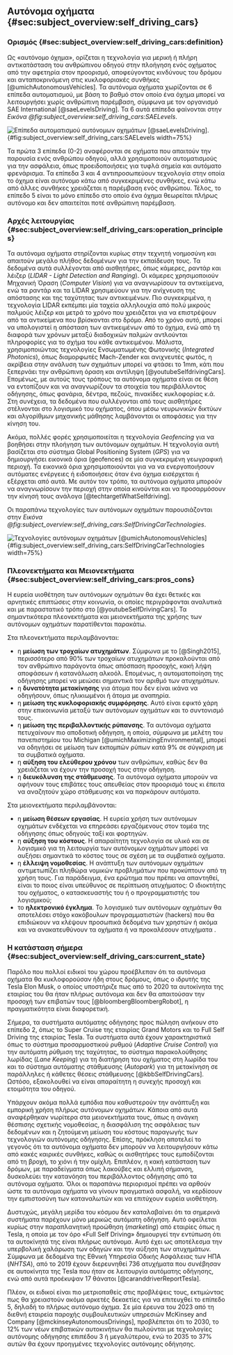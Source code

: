 ## Αυτόνομα οχήματα {#sec:subject_overview:self_driving_cars}

### Ορισμός {#sec:subject_overview:self_driving_cars:definition}

Ως «αυτόνομο όχημα»,  ορίζεται η τεχνολογία για μερική ή πλήρη αντικατάσταση του ανθρώπινου οδηγού στην πλοήγηση ενός οχήματος από την αφετηρία στον προορισμό, αποφεύγοντας κινδύνους του δρόμου και ανταποκρινόμενη στις κυκλοφοριακές συνθήκες [@umichAutonomousVehicles]. Τα αυτόνομα οχήματα χωρίζονται σε 6 επίπεδα αυτοματισμού, με βάση το βαθμό στον οποίο ένα όχημα μπορεί να λειτουργήσει χωρίς ανθρώπινη παρέμβαση, σύμφωνα με τον οργανισμό SAE International [@saeLevelsDriving]. Τα 6 αυτά επίπεδα φαίνονται στην *Εικόνα @fig:subject_overview:self_driving_cars:SAELevels*.

![Επίπεδα αυτοματισμού αυτόνομων οχημάτων [@saeLevelsDriving].](2-subject_overview/figures/SAE_6_levels.png){#fig:subject_overview:self_driving_cars:SAELevels width=75%}

Τα πρώτα 3 επίπεδα (0-2) αναφέρονται σε οχήματα που απαιτούν την παρουσία ενός ανθρώπου οδηγού, αλλά χρησιμοποιούν αυτοματισμούς για την ασφάλεια, όπως προειδοποιήσεις για τυφλά σημεία και αυτόματο φρενάρισμα. Τα επίπεδα 3 και 4 αντιπροσωπεύουν τεχνολογία στην οποία το όχημα είναι αυτόνομο κάτω από συγκεκριμένες συνθήκες, ενώ κάτω από άλλες συνθήκες χρειάζεται η παρέμβαση ενός ανθρώπου. Τέλος, το επίπεδο 5 είναι το μόνο επίπεδο στο οποίο ένα όχημα θεωρείται πλήρως αυτόνομο και δεν απαιτείται ποτέ ανθρώπινη παρέμβαση.

### Αρχές λειτουργίας {#sec:subject_overview:self_driving_cars:operation_principles}

Τα αυτόνομα οχήματα στηρίζονται κυρίως στην τεχνητή νοημοσύνη και απαιτούν μεγάλο πλήθος δεδομένων για την εκπαίδευση τους. Τα δεδομένα αυτά συλλέγονται από αισθητήρες, όπως κάμερες, ραντάρ και λέιζερ  (*LIDAR - Light Detection and Ranging*). Οι κάμερες χρησιμοποιούν Μηχανική Όραση (*Computer Vision*) για να αναγνωρίσουν τα αντικείμενα, ενώ τα ραντάρ και τα LIDAR χρησιμεύουν για την ανίχνευση της απόστασης και της ταχύτητας των αντικειμένων. Πιο συγκεκριμένα, η τεχνολογία LIDAR εκπέμπει μία ταχεία αλληλουχία από πολύ μικρούς παλμούς λέιζερ και μετρά το χρόνο που χρειάζεται για να επιστρέψουν από τα αντικείμενα που βρίσκονται στο δρόμο. Από το χρόνο αυτό, μπορεί να υπολογιστεί η απόσταση των αντικειμένων από το όχημα, ενώ από τη διαφορά των χρόνων μεταξύ διαδοχικών παλμών  αντλούνται πληροφορίες για το σχήμα του κάθε αντικειμένου. Μάλιστα, χρησιμοποιώντας τεχνολογίες Ενσωματωμένης Φωτονικής (*Integrated Photonics*), όπως διαμορφωτές Mach-Zender και ανιχνευτές φωτός, η ακρίβεια στην ανάλυση των σχημάτων μπορεί να φτάσει το 1mm, κάτι που ξεπερνάει την ανθρώπινη όραση και αντίληψη [@youtubeSelfdrivingCars]. Επομένως, με αυτούς τους τρόπους τα αυτόνομα οχήματα είναι σε θέση να εντοπίζουν και να αναγνωρίζουν τα στοιχεία του περιβάλλοντος οδήγησης, όπως φανάρια, δέντρα, πεζούς, πινακίδες κυκλοφορίας κ.ά. Στη συνέχεια, τα δεδομένα που συλλέγονται από τους αισθητήρες στέλνονται στο λογισμικό του οχήματος, όπου μέσω νευρωνικών δικτύων και αλγορίθμων μηχανικής μάθησης λαμβάνονται οι αποφάσεις για την κίνηση του.

Ακόμα, πολλές φορές χρησιμοποιείται η τεχνολογία *Geofencing* για να βοηθήσει στην πλοήγηση των αυτόνομων οχημάτων. Η τεχνολογία αυτή βασίζεται στο σύστημα Global Positioning System (*GPS*) για να δημιουργήσει εικονικά όρια (geofences) σε μία συγκεκριμένη γεωγραφική περιοχή. Τα εικονικά όρια χρησιμοποιούνται για να να ενεργοποιήσουν αυτόματες ενέργειες ή ειδοποιήσεις όταν ένα όχημα εισέρχεται ή εξέρχεται από αυτά. Με αυτόν τον τρόπο, τα αυτόνομα οχήματα μπορούν να αναγνωρίσουν την περιοχή στην οποία κινούνται και να προσαρμόσουν την κίνησή τους ανάλογα [@techtargetWhatSelfdriving].

Οι παραπάνω τεχνολογίες των αυτόνομων οχημάτων παρουσιάζονται στην *Εικόνα @fig:subject_overview:self_driving_cars:SelfDrivingCarTechnologies*.

![Τεχνολογίες αυτόνομων οχημάτων [@umichAutonomousVehicles]](2-subject_overview/figures/technologies.png){#fig:subject_overview:self_driving_cars:SelfDrivingCarTechnologies width=75%}

### Πλεονεκτήματα και Μειονεκτήματα {#sec:subject_overview:self_driving_cars:pros_cons}

Η ευρεία υιοθέτηση των αυτόνομων οχημάτων θα έχει θετικές και αρνητικές επιπτώσεις στην κοινωνία, οι οποίες περιγράφονται αναλυτικά και με παραστατικό τρόπο στο  [@youtubeSelfDrivingCars]. Τα σημαντικότερα πλεονεκτήματα και μειονεκτήματα της χρήσης των αυτόνομων οχημάτων παρατίθενται παρακάτω. 

Στα πλεονεκτήματα περιλαμβάνονται:

- η **μείωση των τροχαίων ατυχημάτων**. Σύμφωνα με το [@Singh2015], περισσότερο από 90% των τροχαίων ατυχημάτων προκαλούνται από τον ανθρώπινο παράγοντα όπως απόσπαση προσοχής, κακή λήψη αποφάσεων ή κατανάλωση αλκοόλ. Επομένως, η αυτοματοποίηση της οδήγησης μπορεί να μειώσει σημαντικά τον αριθμό των ατυχημάτων.
- η **δυνατότητα μετακίνησης** για άτομα που δεν είναι ικάνα να οδηγήσουν, όπως ηλικιωμένοι ή άτομα με αναπηρία.
- η **μείωση της κυκλοφοριακής συμφόρησης**. Αυτό είναι εφικτό χάρη στην επικοινωνία μεταξύ των αυτόνομων οχημάτων και το συντονισμό τους.
- η **μείωση της περιβαλλοντικής ρύπανσης**. Τα αυτόνομα οχήματα πετυχαίνουν πιο αποδοτική οδήγηση, η οποία, σύμφωνα με μελέτη του πανεπιστημίου του Michigan [@umichMaximizingEnvironmental], μπορεί να οδηγήσει σε μείωση των εκπομπών ρύπων κατά 9% σε σύγκριση με τα συμβατικά οχήματα.
- η **αύξηση του ελεύθερου χρόνου** των ανθρώπων, καθώς δεν θα χρειάζεται να έχουν την προσοχή τους στην οδήγηση.
- η **διευκόλυνση της στάθμευσης**. Τα αυτόνομα οχήματα μπορούν να αφήνουν τους επιβάτες τους απευθείας στον προορισμό τους κι έπειτα να αναζητούν χώρο στάθμευσης και να παρκάρουν αυτόματα.

Στα μειονεκτήματα περιλαμβάνονται:

- η **μείωση θέσεων εργασίας**. Η ευρεία χρήση των αυτόνομων οχημάτων ενδέχεται να επηρεάσει εργαζόμενους στον τομέα της οδήγησης όπως οδηγούς ταξί και φορτηγών.
- η **αύξηση του κόστους**. Η απαραίτητη τεχνολογία σε υλικό και σε λογισμικό για τη λειτουργία των αυτόνομων οχημάτων μπορεί να αυξήσει σημαντικά το κόστος τους σε σχέση με τα συμβατικά οχήματα.
- η **έλλειψη νομοθεσίας**. Η ανάπτυξη των αυτόνομων οχημάτων αντιμετωπίζει πληθώρα νομικών προβλημάτων που προκύπτουν από τη χρήση τους. Για παράδειγμα, ένα ερώτημα που πρέπει να απαντηθεί, είναι το ποιος είναι υπεύθυνος σε περίπτωση ατυχήματος: Ο ιδιοκτήτης του οχήματος, ο κατασκευαστής του  ή ο προγραμματιστής του λογισμικού;
- το **ηλεκτρονικό έγκλημα**. Το λογισμικό των αυτόνομων οχημάτων θα αποτελέσει στόχο κακόβουλων προγραμματιστών (hackers) που θα επιδιώκουν να κλέψουν προσωπικά δεδομένα των χρηστών ή ακόμα και να ανακατευθύνουν τα οχήματα ή να προκαλέσουν ατυχήματα .

### Η κατάσταση σήμερα {#sec:subject_overview:self_driving_cars:current_state}

Παρόλο που πολλοί ειδικοί του χώρου προέβλεπαν ότι τα αυτόνομα οχήματα θα κυκλοφορούσαν ήδη στους δρόμους, όπως ο ιδρυτής της Tesla Elon Musk, ο οποίος υποστήριζε πως από το 2020 τα αυτοκίνητα της εταιρίας του θα ήταν πλήρως αυτόνομα και δεν θα απαιτούσαν την προσοχή των επιβατών τους [@bloombergBloombergRobot], η πραγματικότητα είναι διαφορετική. 

Σήμερα, τα συστήματα αυτόματης οδήγησης προς πώληση ανήκουν στο επίπεδο 2, όπως το Super Cruise της εταιρίας Grand Motors  και το Full Self Driving της εταιρίας Tesla. Τα συστήματα αυτά έχουν χαρακτηριστικά όπως το σύστημα προσαρμοστικού ρυθμού (*Adaptive Cruise Control*) για την αυτόματη ρύθμιση της ταχύτητας, το σύστημα παρακολούθησης λωρίδας (*Lane Keeping*) για τη διατήρηση του οχήματος στη λωρίδα του και το σύστημα αυτόματης στάθμευσης (*Autopark*) για τη μετακίνηση σε παράλληλες ή κάθετες θέσεις στάθμευσης  [@kbbSelfDrivingCars]. Ωστόσο, εξακολουθεί να είναι απαραίτητη η συνεχής προσοχή και ετοιμότητα του οδηγού. 

Υπάρχουν ακόμα πολλά εμπόδια που καθυστερούν την ανάπτυξη και εμπορική χρήση πλήρως αυτόνομων οχημάτων. Κάποια από αυτά αναφέρθηκαν νωρίτερα στα μειονεκτήματα τους, όπως η ανάγκη θέσπισης σχετικής νομοθεσίας, η διασφάλιση της ασφάλειας των δεδομένων και η ζητούμενη μείωση του κόστους παραγωγής των τεχνολογιών αυτόνομης οδήγησης. Επίσης, πρόκληση αποτελεί το γεγονός ότι τα αυτόνομα οχήματα δεν μπορούν να λειτουργήσουν κάτω από κακές καιρικές συνθήκες, καθώς οι αισθητήρες τους εμποδίζονται από τη βροχή, το χιόνι ή την ομίχλη. Επιπλέον, η κακή κατάσταση των δρόμων, με παραδείγματα όπως λακούβες και ελλιπή σήμανση, δυσκολεύει την κατανόηση του περιβάλλοντος οδήγησης από τα αυτόνομα οχήματα. Όλοι οι παραπάνω περιορισμοί πρέπει να αρθούν ώστε τα αυτόνομα οχήματα να γίνουν πραγματικά ασφαλή, να κερδίσουν την εμπιστοσύνη των καταναλωτών και να επιτύχουν ευρεία υιοθέτηση.

Δυστυχώς, μεγάλη μερίδα του κόσμου δεν καταλαβαίνει ότι τα σημερινά συστήματα παρέχουν μόνο μερικώς αυτόματη οδήγηση. Αυτό οφείλεται κυρίως στην παραπλανητική προώθηση (*marketing*) από εταιρίες όπως η Tesla, η οποία με τον όρο «Full Self Driving» δημιουργεί την εντύπωση ότι τα αυτοκίνητά της είναι πλήρως αυτόνομα. Αυτό έχει ως αποτέλεσμα την υπερβολική χαλάρωση των οδηγών και την αύξηση των ατυχημάτων. Σύμφωνα με δεδομένα της Εθνική Υπηρεσία Οδικής Ασφάλειας των ΗΠΑ (*NHTSA*), από το 2019 έχουν διερευνηθεί 736 ατυχήματα που συνέβησαν σε αυτοκίνητα της Tesla που ήταν σε λειτουργία αυτόματης οδήγησης, ενώ από αυτά προέκυψαν 17 θάνατοι [@caranddriverReportTesla].

Πλέον, οι ειδικοί είναι πιο μετριοπαθείς στις προβλέψεις τους, εκτιμώντας πως θα χρειαστούν ακόμα αρκετές δεκαετίες για να επιτευχθεί το επίπεδο 5, δηλαδή το πλήρως αυτόνομο όχημα.  Σε μία έρευνα του 2023 από τη διεθνή εταιρεία παροχής συμβουλευτικών υπηρεσιών McKinsey and Company [@mckinseyAutonomousDrivings], προβλέπεται ότι το 2030, το 12% των νέων επιβατικών αυτοκινήτων θα πωλούνται με τεχνολογίες αυτόνομης οδήγησης επιπέδου 3 ή μεγαλύτερου, ενώ το 2035 το 37% αυτών θα έχουν προηγμένες τεχνολογίες αυτόνομης οδήγησης.